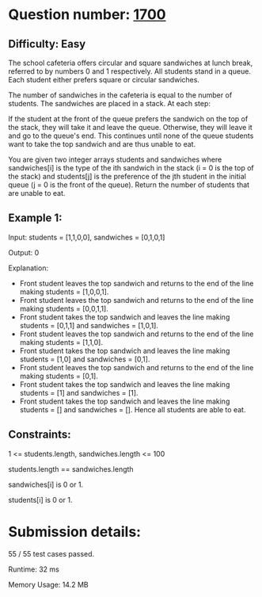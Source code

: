 # Question number: [1700](https://leetcode.com/problems/number-of-students-unable-to-eat-lunch/)

## Difficulty: Easy
The school cafeteria offers circular and square sandwiches at lunch break, referred to by numbers 0 and 1 respectively. All students stand in a queue. Each student either prefers square or circular sandwiches.

The number of sandwiches in the cafeteria is equal to the number of students. The sandwiches are placed in a stack. At each step:

If the student at the front of the queue prefers the sandwich on the top of the stack, they will take it and leave the queue.
Otherwise, they will leave it and go to the queue's end.
This continues until none of the queue students want to take the top sandwich and are thus unable to eat.

You are given two integer arrays students and sandwiches where sandwiches[i] is the type of the ith sandwich in the stack (i = 0 is the top of the stack) and students[j] is the preference of the jth student in the initial queue (j = 0 is the front of the queue). Return the number of students that are unable to eat.


## Example 1:
Input: students = [1,1,0,0], sandwiches = [0,1,0,1]

Output: 0 

Explanation:
- Front student leaves the top sandwich and returns to the end of the line making students = [1,0,0,1].
- Front student leaves the top sandwich and returns to the end of the line making students = [0,0,1,1].
- Front student takes the top sandwich and leaves the line making students = [0,1,1] and sandwiches = [1,0,1].
- Front student leaves the top sandwich and returns to the end of the line making students = [1,1,0].
- Front student takes the top sandwich and leaves the line making students = [1,0] and sandwiches = [0,1].
- Front student leaves the top sandwich and returns to the end of the line making students = [0,1].
- Front student takes the top sandwich and leaves the line making students = [1] and sandwiches = [1].
- Front student takes the top sandwich and leaves the line making students = [] and sandwiches = [].
Hence all students are able to eat.


## Constraints:
1 <= students.length, sandwiches.length <= 100

students.length == sandwiches.length

sandwiches[i] is 0 or 1.

students[i] is 0 or 1.


# Submission details:

55 / 55 test cases passed.

Runtime: 32 ms

Memory Usage: 14.2 MB

